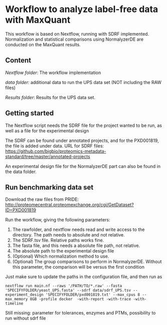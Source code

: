 # Workflow to analyze label-free data with MaxQuant
This workflow is based on Nextflow, running with SDRF implemented. Normalization and statistical comparisons using NormalyzerDE are conducted on the MaxQuant results.

## Content
_Nextflow folder_: The workflow implementation

_data folder:_ additional data to run the UPS data set (NOT including the RAW files)

_Results folder_: Results for the UPS data set.


## Getting started

The Nextflow script needs the SDRF file for the project wanted to be run, as well as a file 
for the experimental design

The SDRF can be found under annotated projects, and for the PXD001819, the file is added under data.
URL for SDRF files: https://github.com/bigbio/proteomics-metadata-standard/tree/master/annotated-projects

An experimental design file for the NormalyzerDE part can also be found in the data folder. 

## Run benchmarking data set

Download the raw files from PRIDE: http://proteomecentral.proteomexchange.org/cgi/GetDataset?ID=PXD001819

Run the workflow, giving the following parameters:

1) The rawfolder, and nextflow needs read and write access to the directory. The path needs to absolute and not relative.
2) The SDRF.tsv file. Relative paths works fine.
3) The fasta file, and this needs a absolute file path, not relative. 
4) The absolute path to the experimental design file
5) (Optional) Which normalization method to use.
5) (Optional) The group comparisons to perform in NormalyzerDE. Without this parameter, the comparison will be versus 
the first condition

Just make sure to update the paths in the configuration file, and then run as

```
nextflow run main.nf --raws '/PATH/TO/*.raw' --fasta 'SPECIFYFOLDER/yeast_UPS.fasta' --sdrf data/sdrf_UPS.tsv --experiment_design 'SPECIFYFOLDER/pxd001819.txt' --max_cpus 8 --max_memory 8GB -profile docker  -with-report -with-trace -with-timeline
```

Still missing: parameter for tolerances, enzymes and PTMs, possibility to run without sdrf file

